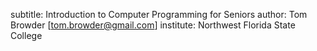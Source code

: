 subtitle: Introduction to Computer Programming for Seniors
author: Tom Browder [tom.browder@gmail.com]
institute: Northwest Florida State College
